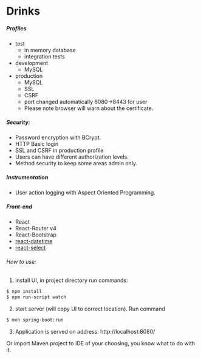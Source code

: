 # Drinks
##### Profiles
- test
  - in memory database
  - integration tests
- development
  - MySQL
- production
  - MySQL
  - SSL
  - CSRF
  - port changed automatically 8080->8443 for user
  - Please note browser will warn about the certificate.

##### Security:
- Password encryption with BCrypt.
- HTTP Basic login
- SSL and CSRF in production profile
- Users can have different authorization levels.
- Method security to keep some areas admin only.
##### Instrumentation
- User action logging with Aspect Oriented Programming.
##### Front-end
- React
- React-Router v4
- React-Bootstrap
- [react-datetime](https://github.com/arqex/react-datetime)
- [react-select](https://jedwatson.github.io/react-select)

###### How to use:
1. install UI, in project directory run commands:
```sh
$ npm install
$ npm run-script watch
```
2. start server (will copy UI to correct location). Run command
```sh
$ mvn spring-boot:run
```
3. Application is served on address: http://localhost:8080/

Or import Maven project to IDE of your choosing, you know what to do with it.
